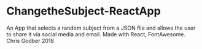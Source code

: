 # ChangetheSubject-ReactApp
An App that selects a random subject from a JSON file and allows the user to share it 
via social media and email. Made with React, FontAwesome. 
Chris Godber 2018